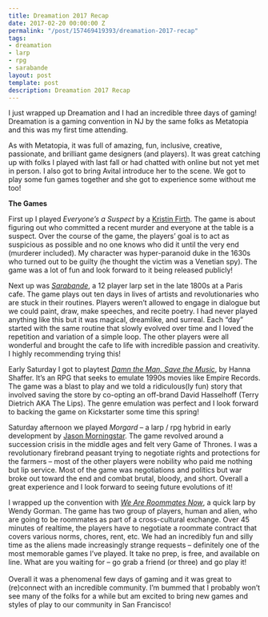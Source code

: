 ```yaml
---
title: Dreamation 2017 Recap
date: 2017-02-20 00:00:00 Z
permalink: "/post/157469419393/dreamation-2017-recap"
tags:
- dreamation
- larp
- rpg
- sarabande
layout: post
template: post
description: Dreamation 2017 Recap
---
```


<p>I just wrapped up Dreamation and I had an incredible three days of gaming! Dreamation is a gaming convention in NJ by the same folks as Metatopia and this was my first time attending.</p><p>As with Metatopia, it was full of amazing, fun, inclusive, creative, passionate, and brilliant game designers (and players). It was great catching up with folks I played with last fall or had chatted with online but not yet met in person. I also got to bring Avital introduce her to the scene. We got to play some fun games together and she got to experience some without me too!</p><p><b>The Games</b></p><p>First up I played <i>Everyone’s a Suspect</i> by a <a href="http://www.jadedgirl.com/">Kristin Firth</a>. The game is about figuring out who committed a recent murder and everyone at the table is a suspect. Over the course of the game, the players’ goal is to act as suspicious as possible and no one knows who did it until the very end (murderer included). My character was hyper-paranoid duke in the 1630s who turned out to be guilty (he thought the victim was a Venetian spy). The game was a lot of fun and look forward to it being released publicly!</p><p>Next up was <i><a href="https://scenariofestival.se/archive/scenarios-2013/sarabande/">Sarabande</a></i>, a 12 player larp set in the late 1800s at a Paris cafe. The game plays out ten days in lives of artists and revolutionaries who are stuck in their routines. Players weren’t allowed to engage in dialogue but we could paint, draw, make speeches, and recite poetry. I had never played anything like this but it was magical, dreamlike, and surreal. Each&nbsp;“day” started with the same routine that slowly evolved over time and I loved the repetition and variation of a simple loop. The other players were all wonderful and brought the cafe to life with incredible passion and creativity. I highly recommending trying this!</p><p>Early Saturday I got to playtest&nbsp;<i><a href="https://makebigthings.com/damn-the-man-save-the-music/">Damn the Man, Save the Music</a></i>, by Hanna Shaffer. It’s an RPG that seeks to emulate 1990s movies like Empire Records. The game was a blast to play and we told a ridiculous(ly fun) story that involved saving the store by co-opting an off-brand David Hasselhoff (Terry Dietrich AKA The Lips). The genre emulation was perfect and I look forward to backing the game on Kickstarter some time this spring!</p><p>Saturday afternoon we played <i>Morgard</i> – a larp / rpg hybrid in early development by <a href="http://bullypulpitgames.com/about/jason/">Jason Morningstar</a>. The game revolved around a succession crisis in the middle ages and felt very Game of Thrones. I was a revolutionary firebrand peasant trying to negotiate rights and protections for the farmers – most of the other players were nobility who paid me nothing but lip service. Most of the game was negotiations and politics but war broke out toward the end and combat brutal, bloody, and short. Overall a great experience and I look forward to seeing future evolutions of it!</p><p>I wrapped up the convention with <a href="http://www.goldencobra.org/pdf/2016/WeAreRoommatesNow_Gorman.pdf"><i>We Are Roommates Now</i></a>, a quick larp by Wendy Gorman. The game has two group of players, human and alien, who are going to be roommates as part of a cross-cultural exchange. Over 45 minutes of realtime, the players have to negotiate a roommate contract that covers various norms, chores, rent, etc. We had an incredibly fun and silly time as the aliens made increasingly strange requests – definitely one of the most memorable games I’ve played. It take no prep, is free, and available on line. What are you waiting for – go grab a friend (or three) and go play it!<br><br>Overall it was a phenomenal few days of gaming and it was great to (re)connect with an incredible community. I’m bummed that I probably won’t see many of the folks for a while but am excited to bring new games and styles of play to our community in San Francisco!</p>
